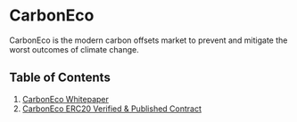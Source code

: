 # CarbonEco

CarbonEco is the modern carbon offsets market to prevent and mitigate the worst outcomes of climate change.

## Table of Contents

1. [CarbonEco Whitepaper](https://carbon0public.s3.us-west-2.amazonaws.com/CarbonEco+2022+White+Paper.pdf)
2. [CarbonEco ERC20 Verified & Published Contract](https://etherscan.io/address/0xbb3c2a170fbb8988cdb41c04344f9863b0f71c20#code)
